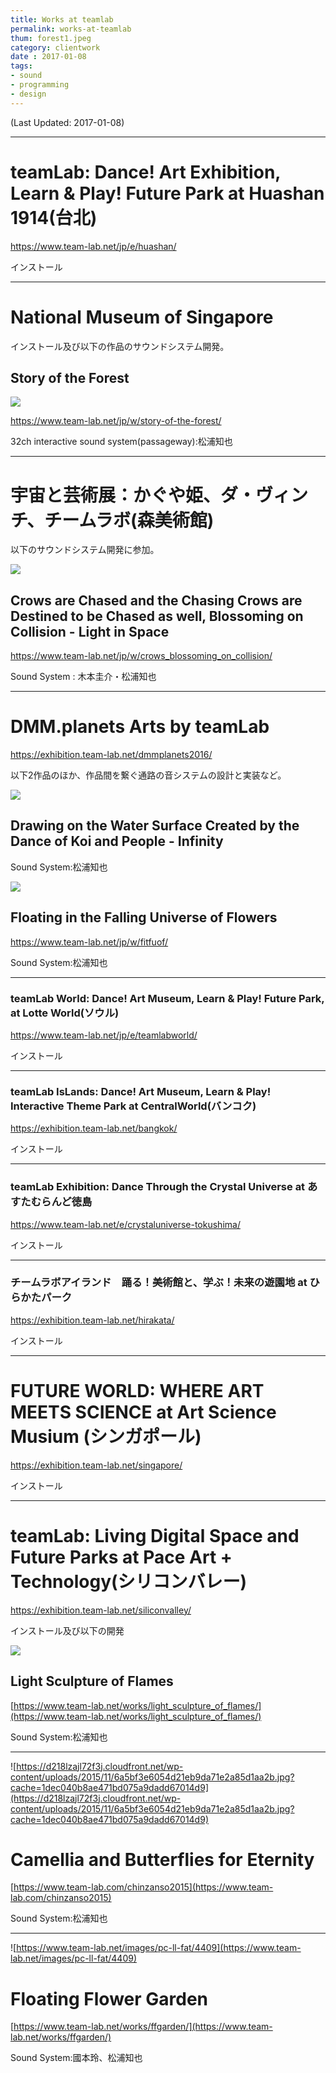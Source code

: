 ```yaml
---
title: Works at teamlab
permalink: works-at-teamlab
thum: forest1.jpeg
category: clientwork
date : 2017-01-08
tags:
- sound
- programming
- design
---
```


(Last Updated: 2017-01-08)

---

# teamLab: Dance! Art Exhibition, Learn & Play! Future Park at Huashan 1914(台北)

<https://www.team-lab.net/jp/e/huashan/>

インストール

---

# National Museum of Singapore

インストール及び以下の作品のサウンドシステム開発。

## Story of the Forest

![](forest2.jpeg)


<https://www.team-lab.net/jp/w/story-of-the-forest/>


32ch interactive sound system(passageway):松浦知也

---

# 宇宙と芸術展：かぐや姫、ダ・ヴィンチ、チームラボ(森美術館)

以下のサウンドシステム開発に参加。

![](crow_lightinspace.jpeg)


## Crows are Chased and the Chasing Crows are Destined to be Chased as well, Blossoming on Collision - Light in Space

<https://www.team-lab.net/jp/w/crows_blossoming_on_collision/>

Sound System : 木本圭介・松浦知也

---

# DMM.planets Arts by teamLab


<https://exhibition.team-lab.net/dmmplanets2016/>

以下2作品のほか、作品間を繋ぐ通路の音システムの設計と実装など。

![](koiandpeople.jpeg)

## Drawing on the Water Surface Created by the Dance of Koi and People - Infinity

Sound System:松浦知也



![](flower_universe.jpeg)

## Floating in the Falling Universe of Flowers

<https://www.team-lab.net/jp/w/fitfuof/>

Sound System:松浦知也


---

### teamLab World: Dance! Art Museum, Learn & Play! Future Park,  at Lotte World(ソウル)

<https://www.team-lab.net/jp/e/teamlabworld/>

インストール

---

### teamLab IsLands: Dance! Art Museum, Learn & Play! Interactive Theme Park at CentralWorld(バンコク)

<https://exhibition.team-lab.net/bangkok/>

インストール

---

### teamLab Exhibition: Dance Through the Crystal Universe at あすたむらんど徳島

<https://www.team-lab.net/e/crystaluniverse-tokushima/>

インストール

---

### チームラボアイランド　踊る！美術館と、学ぶ！未来の遊園地 at ひらかたパーク

<https://exhibition.team-lab.net/hirakata/>

インストール

---

# FUTURE WORLD: WHERE ART MEETS SCIENCE at Art Science Musium (シンガポール)


<https://exhibition.team-lab.net/singapore/>

インストール

---

# teamLab: Living Digital Space and Future Parks at Pace Art + Technology(シリコンバレー)

<https://exhibition.team-lab.net/siliconvalley/>

インストール及び以下の開発

![](light_flames.jpeg)


## Light Sculpture of Flames


[https://www.team-lab.net/works/light_sculpture_of_flames/](https://www.team-lab.net/works/light_sculpture_of_flames/)

Sound System:松浦知也

---

![https://d218lzajl72f3j.cloudfront.net/wp-content/uploads/2015/11/6a5bf3e6054d21eb9da71e2a85d1aa2b.jpg?cache=1dec040b8ae471bd075a9dadd67014d9](https://d218lzajl72f3j.cloudfront.net/wp-content/uploads/2015/11/6a5bf3e6054d21eb9da71e2a85d1aa2b.jpg?cache=1dec040b8ae471bd075a9dadd67014d9)

# Camellia and Butterflies for Eternity

[https://www.team-lab.com/chinzanso2015](https://www.team-lab.com/chinzanso2015)

Sound System:松浦知也

---

![https://www.team-lab.net/images/pc-ll-fat/4409](https://www.team-lab.net/images/pc-ll-fat/4409)

# Floating Flower Garden

[https://www.team-lab.net/works/ffgarden/](https://www.team-lab.net/works/ffgarden/)

Sound System:國本玲、松浦知也
